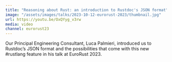 ```yaml
---
title: "Reasoning about Rust: an introduction to Rustdoc's JSON format"
image: "/assets/images/talks/2023-10-12-eurorust-2023/thumbnail.jpg"
url: https://youtu.be/OxQYyg_v3rw
media: video
channel: eurorust23
---
```


Our Principal Engineering Consultant, Luca Palmieri, introduced us to Rustdoc’s JSON format and the possibilities that come with this new #rustlang feature in his talk at EuroRust 2023.
